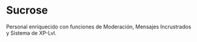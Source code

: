 # Sucrose
Personal enriquecido con funciones de Moderación, Mensajes Incrustrados y Sistema de XP-Lvl.

